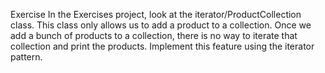 Exercise
In the Exercises project, look at the iterator/ProductCollection class.
This class only allows us to add a product to a collection. Once we
add a bunch of products to a collection, there is no way to iterate
that collection and print the products.
Implement this feature using the iterator pattern.